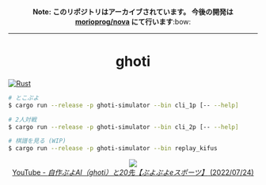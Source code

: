<div align="center">
    <b>Note: このリポジトリはアーカイブされています。 今後の開発は <a href="https://github.com/morioprog/nova">morioprog/nova</a> にて行います</b>:bow:
</div>

---

<h1 align="center">
    ghoti
</h1>

[![Rust](https://github.com/morioprog/ghoti/actions/workflows/rust.yml/badge.svg?branch=main)](https://github.com/morioprog/ghoti/actions/workflows/rust.yml)

```sh
# とこぷよ
$ cargo run --release -p ghoti-simulator --bin cli_1p [-- --help]

# 2人対戦
$ cargo run --release -p ghoti-simulator --bin cli_2p [-- --help]

# 棋譜を見る (WIP)
$ cargo run --release -p ghoti-simulator --bin replay_kifus
```

<p align="center">
    <a href="https://youtu.be/hr0YxksDlKQ?t=168">
        <img src="http://img.youtube.com/vi/hr0YxksDlKQ/0.jpg" />
        <br />
        YouTube - <i>自作ぷよAI（ghoti）と20先【ぷよぷよeスポーツ】</i> (2022/07/24)
    </a>
</p>
